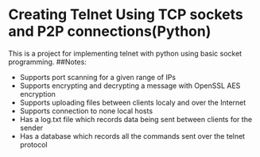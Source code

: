 # Creating Telnet Using TCP sockets and P2P connections(Python)
This is a project for implementing telnet with python using basic socket programming.
##Notes:
* Supports port scanning for a given range of IPs
* Supports encrypting and decrypting a message with OpenSSL AES encryption
* Supports uploading files between clients localy and over the Internet
* Supports connection to none local hosts
* Has a log.txt file which records data being sent between clients for the sender
* Has a database which records all the commands sent over the telnet protocol
